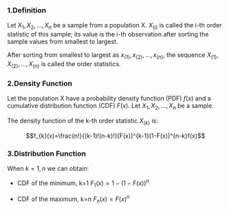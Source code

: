 ### 1.Definition

Let $X_1, X_2, \dots, X_n$ be a sample from a population X. $X_{(i)}$ is called the i-th order statistic of this sample; its value is the i-th observation after sorting the sample values from smallest to largest. 

After sorting from smallest to largest as $x_{(1)}, x_{(2)}, \dots, x_{(n)}$, the sequence $X_{(1)}, X_{(2)}, \dots, X_{(n)}$ is called the order statistics.

### 2.Density Function

Let the population X have a probability density function (PDF) $f(x)$ and a cumulative distribution function (CDF) $F(x)$. Let $X_1, X_2, \dots, X_n$ be a sample. 

The density function of the k-th order statistic $X_{(k)}$ is:

$$f_{k}(x)=\frac{n!}{(k-1)!(n-k)!}[F(x)]^{k-1}[1-F(x)]^{n-k}f(x)$$


### 3.Distribution Function

 When $k=1, n$ we can obtain:

* CDF of the minimum, k=1 $F_1(x) = 1 - (1-F(x))^n$

* CDF of the maximum, k=n $F_n(x) = F(x)^n$

 